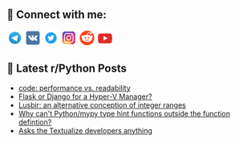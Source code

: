 ## 🔎 Connect with me:
[<img src="https://github.com/bullbesh/bullbesh/blob/main/images/Telegram.png" width="32" height="32" />](https://t.me/bullbesh)
[<img src="https://github.com/bullbesh/bullbesh/blob/main/images/VK.png" width="32" height="32" />](https://vk.com/bullbesh)
[<img src="https://github.com/bullbesh/bullbesh/blob/main/images/Twitter.png" width="32" height="32" />](https://twitter.com/bullbesh1)
[<img src="https://github.com/bullbesh/bullbesh/blob/main/images/Instagram.png" width="32" height="32" />](https://www.instagram.com/bullbesh)
[<img src="https://github.com/bullbesh/bullbesh/blob/main/images/Reddit.png" width="32" height="32" />](https://www.reddit.com/user/bullbesh)
[<img src="https://github.com/bullbesh/bullbesh/blob/main/images/YouTube.png" width="32" height="32" />](https://www.youtube.com/channel/UCtfjRs6uzgq5mfm8S06WTcg)

## 📕 Latest r/Python Posts
<!-- BLOG-POST-LIST:START -->
- [code: performance vs. readability](https://www.reddit.com/r/Python/comments/11qim3q/code_performance_vs_readability/)
- [Flask or Django for a Hyper-V Manager?](https://www.reddit.com/r/Python/comments/11qh8ed/flask_or_django_for_a_hyperv_manager/)
- [Lusbir: an alternative conception of integer ranges](https://www.reddit.com/r/Python/comments/11qgztq/lusbir_an_alternative_conception_of_integer_ranges/)
- [Why can&#39;t Python/mypy type hint functions outside the function defintion?](https://www.reddit.com/r/Python/comments/11qf1ea/why_cant_pythonmypy_type_hint_functions_outside/)
- [Asks the Textualize developers anything](https://www.reddit.com/r/Python/comments/11qe2uv/asks_the_textualize_developers_anything/)
<!-- BLOG-POST-LIST:END -->
